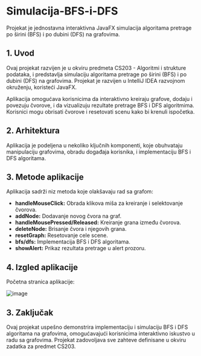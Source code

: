 # Simulacija-BFS-i-DFS
Projekat je jednostavna interaktivna JavaFX simulacija algoritama pretrage po širini (BFS) i po dubini (DFS) na grafovima.

## 1. Uvod

Ovaj projekat razvijen je u okviru predmeta CS203 - Algoritmi i strukture podataka, i predstavlja simulaciju algoritama pretrage po širini (BFS) i po dubini (DFS) na grafovima. Projekat je razvijen u IntelliJ IDEA razvojnom okruženju, koristeći JavaFX.

Aplikacija omogućava korisnicima da interaktivno kreiraju grafove, dodaju i povezuju čvorove, i da vizualizuju rezultate pretrage BFS i DFS algoritmima. Korisnici mogu obrisati čvorove i resetovati scenu kako bi krenuli ispočetka.

## 2. Arhitektura

Aplikacija je podeljena u nekoliko ključnih komponenti, koje obuhvataju manipulaciju grafovima, obradu događaja korisnika, i implementaciju BFS i DFS algoritama. 

## 3. Metode aplikacije

Aplikacija sadrži niz metoda koje olakšavaju rad sa grafom:

- **handleMouseClick:** Obrada klikova miša za kreiranje i selektovanje čvorova.
- **addNode:** Dodavanje novog čvora na graf.
- **handleMousePressed/Released:** Kreiranje grana između čvorova.
- **deleteNode:** Brisanje čvora i njegovih grana.
- **resetGraph:** Resetovanje cele scene.
- **bfs/dfs:** Implementacija BFS i DFS algoritama.
- **showAlert:** Prikaz rezultata pretrage u alert prozoru.

## 4. Izgled aplikacije

Početna stranica aplikacije:

![image](https://github.com/user-attachments/assets/73594172-8329-448e-8691-2770cf0cc9cb)


## 3. Zaključak

Ovaj projekat uspešno demonstrira implementaciju i simulaciju BFS i DFS algoritama na grafovima, omogućavajući korisnicima interaktivno iskustvo u radu sa grafovima. Projekat zadovoljava sve zahteve definisane u okviru zadatka za predmet CS203.

